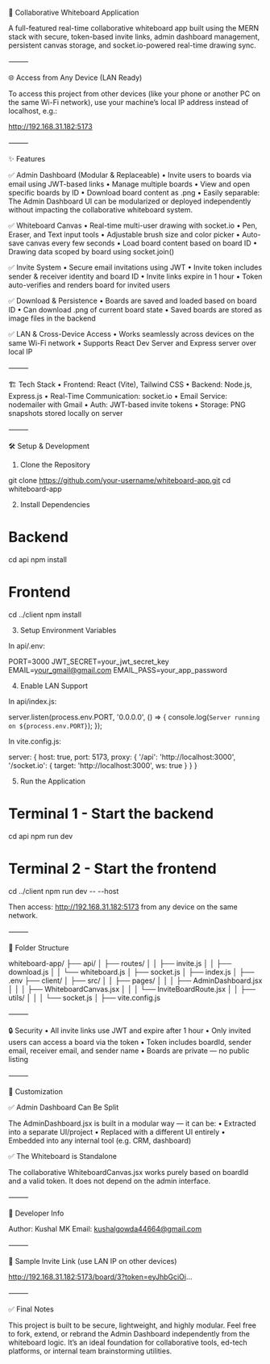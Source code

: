 🧠 Collaborative Whiteboard Application

A full-featured real-time collaborative whiteboard app built using the MERN stack with secure, token-based invite links, admin dashboard management, persistent canvas storage, and socket.io-powered real-time drawing sync.

⸻

🌐 Access from Any Device (LAN Ready)

To access this project from other devices (like your phone or another PC on the same Wi-Fi network), use your machine’s local IP address instead of localhost, e.g.:

http://192.168.31.182:5173


⸻

✨ Features

✅ Admin Dashboard (Modular & Replaceable)
	•	Invite users to boards via email using JWT-based links
	•	Manage multiple boards
	•	View and open specific boards by ID
	•	Download board content as .png
	•	Easily separable: The Admin Dashboard UI can be modularized or deployed independently without impacting the collaborative whiteboard system.

✅ Whiteboard Canvas
	•	Real-time multi-user drawing with socket.io
	•	Pen, Eraser, and Text input tools
	•	Adjustable brush size and color picker
	•	Auto-save canvas every few seconds
	•	Load board content based on board ID
	•	Drawing data scoped by board using socket.join()

✅ Invite System
	•	Secure email invitations using JWT
	•	Invite token includes sender & receiver identity and board ID
	•	Invite links expire in 1 hour
	•	Token auto-verifies and renders board for invited users

✅ Download & Persistence
	•	Boards are saved and loaded based on board ID
	•	Can download .png of current board state
	•	Saved boards are stored as image files in the backend

✅ LAN & Cross-Device Access
	•	Works seamlessly across devices on the same Wi-Fi network
	•	Supports React Dev Server and Express server over local IP

⸻

🏗️ Tech Stack
	•	Frontend: React (Vite), Tailwind CSS
	•	Backend: Node.js, Express.js
	•	Real-Time Communication: socket.io
	•	Email Service: nodemailer with Gmail
	•	Auth: JWT-based invite tokens
	•	Storage: PNG snapshots stored locally on server

⸻

🛠️ Setup & Development

1. Clone the Repository

git clone https://github.com/your-username/whiteboard-app.git
cd whiteboard-app

2. Install Dependencies

# Backend
cd api
npm install

# Frontend
cd ../client
npm install

3. Setup Environment Variables

In api/.env:

PORT=3000
JWT_SECRET=your_jwt_secret_key
EMAIL=your_gmail@gmail.com
EMAIL_PASS=your_app_password

4. Enable LAN Support

In api/index.js:

server.listen(process.env.PORT, '0.0.0.0', () => {
  console.log(`Server running on ${process.env.PORT}`);
});

In vite.config.js:

server: {
  host: true,
  port: 5173,
  proxy: {
    '/api': 'http://localhost:3000',
    '/socket.io': {
      target: 'http://localhost:3000',
      ws: true
    }
  }
}

5. Run the Application

# Terminal 1 - Start the backend
cd api
npm run dev

# Terminal 2 - Start the frontend
cd ../client
npm run dev -- --host

Then access: http://192.168.31.182:5173 from any device on the same network.

⸻

📁 Folder Structure

whiteboard-app/
├── api/
│   ├── routes/
│   │   ├── invite.js
│   │   ├── download.js
│   │   └── whiteboard.js
│   ├── socket.js
│   ├── index.js
│   ├── .env
├── client/
│   ├── src/
│   │   ├── pages/
│   │   │   ├── AdminDashboard.jsx
│   │   │   ├── WhiteboardCanvas.jsx
│   │   │   └── InviteBoardRoute.jsx
│   │   ├── utils/
│   │   │   └── socket.js
│   ├── vite.config.js


⸻

🔒 Security
	•	All invite links use JWT and expire after 1 hour
	•	Only invited users can access a board via the token
	•	Token includes boardId, sender email, receiver email, and sender name
	•	Boards are private — no public listing

⸻

🔧 Customization

✅ Admin Dashboard Can Be Split

The AdminDashboard.jsx is built in a modular way — it can be:
	•	Extracted into a separate UI/project
	•	Replaced with a different UI entirely
	•	Embedded into any internal tool (e.g. CRM, dashboard)

✅ The Whiteboard is Standalone

The collaborative WhiteboardCanvas.jsx works purely based on boardId and a valid token. It does not depend on the admin interface.

⸻

📧 Developer Info

Author: Kushal MK
Email: kushalgowda44664@gmail.com

⸻

🔗 Sample Invite Link (use LAN IP on other devices)

http://192.168.31.182:5173/board/3?token=eyJhbGciOi...


⸻

✅ Final Notes

This project is built to be secure, lightweight, and highly modular. Feel free to fork, extend, or rebrand the Admin Dashboard independently from the whiteboard logic. It’s an ideal foundation for collaborative tools, ed-tech platforms, or internal team brainstorming utilities.
